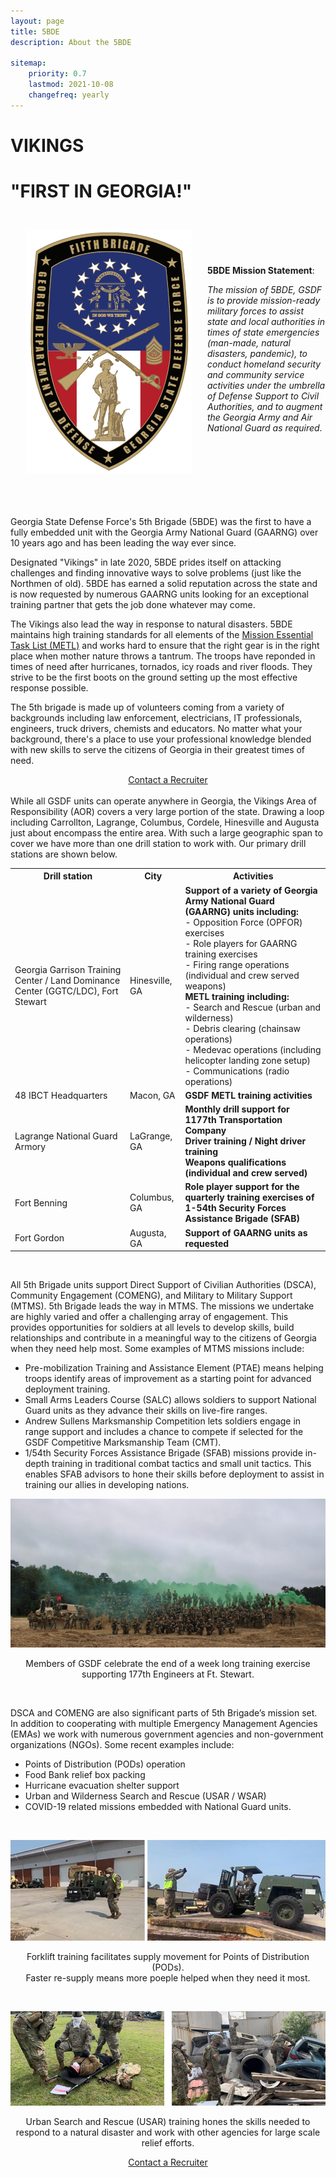 ```yaml
---
layout: page
title: 5BDE
description: About the 5BDE

sitemap:
    priority: 0.7
    lastmod: 2021-10-08
    changefreq: yearly
---
```




# **VIKINGS**
# "FIRST IN GEORGIA!"
<p>
  <img src="/images/5th_BDE_shield.png" alt="Shield of Warriors" align="left" style="float:left;width:265px;height:390px" hspace="25" vspace="25">
</p>
<br>
<br>
<br>
<br>

**5BDE Mission Statement**:

  *The mission of 5BDE, GSDF is to provide mission-ready military forces to assist state and local authorities in times of state emergencies (man-made, natural disasters, pandemic), to conduct homeland security and community service activities under the umbrella of Defense Support to Civil Authorities, and to augment the Georgia Army and Air National Guard as required*.
<br>
<br>
<br>
<br>
<br>
<br>
<br>
<br>

Georgia State Defense Force's 5th Brigade (5BDE) was the first to have a fully embedded unit with the Georgia Army National Guard (GAARNG) over 10 years ago and has been leading the way ever since.


Designated "Vikings" in late 2020, 5BDE prides itself on attacking challenges and finding innovative ways to solve problems (just like the Northmen of old). 5BDE has earned a solid reputation across the state and is now requested by numerous GAARNG units looking for an exceptional training partner that gets the job done whatever may come.


The Vikings also lead the way in response to natural disasters. 5BDE maintains high training standards for all elements of the [Mission Essential Task List (METL)](/pages/about.md/#basic-mission-essential-task-list-bmetl) and works hard to ensure that the right gear is in the right place when mother nature throws a tantrum. The troops have reponded in times of need after hurricanes, tornados, icy roads and river floods. They strive to be the first boots on the ground setting up the most effective response possible.


The 5th brigade is made up of volunteers coming from a variety of backgrounds including law enforcement, electricians, IT professionals, engineers, truck drivers, chemists and educators. No matter what your background, there's a place to use your professional knowledge blended with new skills to serve the citizens of Georgia in their greatest times of need.


<div align="center">
<a href="/pages/join.md">Contact a Recruiter</a>
</div>
<br>
While all GSDF units can operate anywhere in Georgia, the Vikings Area of Responsibility (AOR) covers a very large portion of the state. Drawing a loop including Carrollton, Lagrange, Columbus, Cordele, Hinesville and Augusta just about encompass the entire area. With such a large geographic span to cover we have more than one drill station to work with. Our primary drill stations are shown below.


<table>
  <tr>
    <th>Drill station</th>
    <th>City</th>
    <th>Activities</th>
  </tr>
  <tr>
    <td>Georgia Garrison Training Center / Land Dominance Center (GGTC/LDC), Fort Stewart</td>
    <td>Hinesville, GA</td>
    <td><b>Support of a variety of Georgia Army National Guard (GAARNG) units including:</b><br>
    - Opposition Force (OPFOR) exercises<br>
    - Role players for GAARNG training exercises<br>
    - Firing range operations (individual and crew served weapons)<br>
    <b>METL training including:</b><br>
    - Search and Rescue (urban and wilderness)<br>
    - Debris clearing (chainsaw operations)<br>
    - Medevac operations (including helicopter landing zone setup)<br>
    - Communications (radio operations)</td>
  </tr>
  <tr>
    <td>48 IBCT Headquarters</td>
    <td>Macon, GA</td>
    <td><b>GSDF METL training activities</b></td>
  </tr>
  <tr>
    <td>Lagrange National Guard Armory</td>
    <td>LaGrange, GA</td>
    <td><b>Monthly drill support for 1177th Transportation Company</b><br>
    <b>Driver training / Night driver training</b><br>
    <b>Weapons qualifications (individual and crew served)</b><br>
    </td>
  </tr>
  <tr>
    <td>Fort Benning</td>
    <td>Columbus, GA</td>
    <td><b>Role player support for the quarterly training exercises of 1-54th Security Forces Assistance Brigade (SFAB)<b></td>
  </tr>
  <tr>
    <td>Fort Gordon</td>
    <td>Augusta, GA</td>
    <td><b>Support of GAARNG units as requested</b><br>
    </td>
  </tr>
</table>
<br>


All 5th Brigade units support Direct Support of Civilian Authorities (DSCA), Community Engagement (COMENG), and Military to Military Support (MTMS).
5th Brigade leads the way in MTMS. The missions we undertake are highly varied and offer a challenging array of engagement. This provides opportunities for soldiers at all levels to develop skills, build relationships and contribute in a meaningful way to the citizens of Georgia when they need help most. Some examples of MTMS missions include:


 - Pre-mobilization Training and Assistance Element (PTAE) means helping troops identify areas of improvement as a starting point for advanced deployment training.
 - Small Arms Leaders Course (SALC) allows soldiers to support National Guard units as they advance their skills on live-fire ranges.
 - Andrew Sullens Marksmanship Competition lets soldiers engage in range support and includes a chance to compete if selected for the GSDF Competitive Marksmanship Team (CMT).
 - 1/54th Security Forces Assistance Brigade (SFAB) missions provide in-depth training in traditional combat tactics and small unit tactics. This enables SFAB advisors to hone their skills before deployment to assist in training our allies in developing nations.


<p align="center">
<img src="/images/177th_Engineers.png" alt="177th ESC AT-20">
</p>
<p align="center">Members of GSDF celebrate the end of a week long training exercise supporting 177th Engineers at Ft. Stewart.</p>


<br>

DSCA and COMENG are also significant parts of 5th Brigade’s mission set. In addition to cooperating with multiple Emergency Management Agencies (EMAs) we work with numerous government agencies and non-government organizations (NGOs). Some recent examples include:

  - Points of Distribution (PODs) operation
  - Food Bank relief box packing
  - Hurricane evacuation shelter support
  - Urban and Wilderness Search and Rescue (USAR / WSAR)
  - COVID-19 related missions embedded with National Guard units.

<br>

<p align="center" >
<img src="/images/forklift_training_3.png" alt="Articulated industrial truck training">
</p>
<p align="center">Forklift training facilitates supply movement for Points of Distribution (PODs).<br>Faster re-supply means more poeple helped when they need it most.</p>

<br>


<p align="center">
<img src="/images/TY21_AT.jpg" alt="USAR Training">
</p>
<p align="center">Urban Search and Rescue (USAR) training hones the skills needed to respond to a natural disaster and work with other agencies for large scale relief efforts.</p>

<div align="center">
<a href="/pages/join.md">Contact a Recruiter</a>
</div>

<br>
<br>